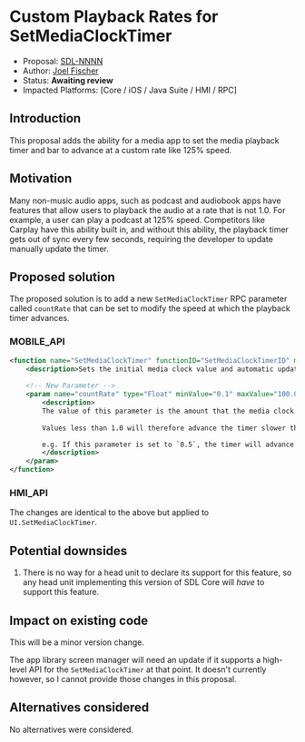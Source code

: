 # Custom Playback Rates for SetMediaClockTimer

* Proposal: [SDL-NNNN](NNNN-setmediaclocktimer-custom-playback-rates.md)
* Author: [Joel Fischer](https://github.com/joeljfischer)
* Status: **Awaiting review**
* Impacted Platforms: [Core / iOS / Java Suite / HMI / RPC]

## Introduction
This proposal adds the ability for a media app to set the media playback timer and bar to advance at a custom rate like 125% speed.

## Motivation
Many non-music audio apps, such as podcast and audiobook apps have features that allow users to playback the audio at a rate that is not 1.0. For example, a user can play a podcast at 125% speed. Competitors like Carplay have this ability built in, and without this ability, the playback timer gets out of sync every few seconds, requiring the developer to update manually update the timer.

## Proposed solution
The proposed solution is to add a new `SetMediaClockTimer` RPC parameter called `countRate` that can be set to modify the speed at which the playback timer advances.

### MOBILE_API
```xml
<function name="SetMediaClockTimer" functionID="SetMediaClockTimerID" messagetype="request" since="1.0">
    <description>Sets the initial media clock value and automatic update method.</description>
        
    <!-- New Parameter -->
    <param name="countRate" type="Float" minValue="0.1" maxValue="100.0" defvalue="1.0" mandatory="false" since="X.X">
        <description>
        The value of this parameter is the amount that the media clock timer will advance per 1.0 seconds of real time.
        
        Values less than 1.0 will therefore advance the timer slower than real-time, while values greater than 1.0 will advance the timer faster than real-time.

        e.g. If this parameter is set to `0.5`, the timer will advance one second per two seconds real-time, or at 50% speed. If this parameter is set to `2.0`, the timer will advance two seconds per one second real-time, or at 200% speed.
        </description>
    </param>
</function>
```

### HMI_API
The changes are identical to the above but applied to `UI.SetMediaClockTimer`.

## Potential downsides
1. There is no way for a head unit to declare its support for this feature, so any head unit implementing this version of SDL Core will _have_ to support this feature.

## Impact on existing code
This will be a minor version change. 

The app library screen manager will need an update if it supports a high-level API for the `SetMediaClockTimer` at that point. It doesn't currently however, so I cannot provide those changes in this proposal.

## Alternatives considered
No alternatives were considered.